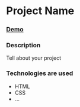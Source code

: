 # Project Name

### [Demo](https://dimavasilenko.github.io/KeyDevelopment_Markup/src/)

### Description

Tell about your project

### Technologies are used

- HTML
- CSS
- ...
